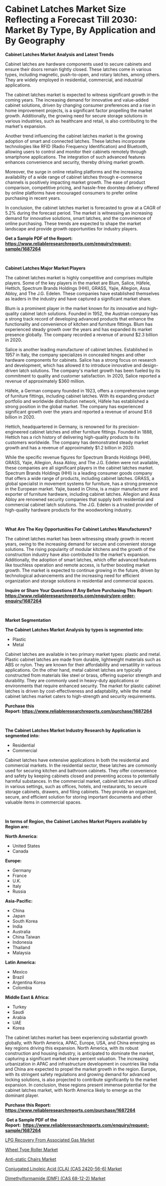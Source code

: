 <p><h1>Cabinet Latches Market Size Reflecting a Forecast Till 2030: Market By Type, By Application and By Geography</h1></p><p><strong>Cabinet Latches Market Analysis and Latest Trends</strong></p>
<p><p>Cabinet latches are hardware components used to secure cabinets and ensure their doors remain tightly closed. These latches come in various types, including magnetic, push-to-open, and rotary latches, among others. They are widely employed in residential, commercial, and industrial applications.</p><p>The cabinet latches market is expected to witness significant growth in the coming years. The increasing demand for innovative and value-added cabinet solutions, driven by changing consumer preferences and a rise in home improvement projects, is a significant factor propelling the market growth. Additionally, the growing need for secure storage solutions in various industries, such as healthcare and retail, is also contributing to the market's expansion.</p><p>Another trend influencing the cabinet latches market is the growing adoption of smart and connected latches. These latches incorporate technologies like RFID (Radio Frequency Identification) and Bluetooth, allowing users to control and monitor their cabinets remotely through smartphone applications. The integration of such advanced features enhances convenience and security, thereby driving market growth.</p><p>Moreover, the surge in online retailing platforms and the increasing availability of a wide range of cabinet latches through e-commerce channels is positively impacting market growth. The ease of product comparison, competitive pricing, and hassle-free doorstep delivery offered by online platforms have encouraged consumers to prefer online purchasing in recent years.</p><p>In conclusion, the cabinet latches market is forecasted to grow at a CAGR of 5.2% during the forecast period. The market is witnessing an increasing demand for innovative solutions, smart latches, and the convenience of online purchasing. These trends are expected to shape the market landscape and provide growth opportunities for industry players.</p></p>
<p><strong>Get a Sample PDF of the Report:&nbsp; <a href="https://www.reliableresearchreports.com/enquiry/request-sample/1687264">https://www.reliableresearchreports.com/enquiry/request-sample/1687264</a></strong></p>
<p>&nbsp;</p>
<p><strong>Cabinet Latches Major Market Players</strong></p>
<p><p>The cabinet latches market is highly competitive and comprises multiple players. Some of the key players in the market are Blum, Salice, Häfele, Hettich, Spectrum Brands Holdings (HHI), GRASS, Yajie, Allegion, Assa Abloy, and The J.G. Edelen. These companies have established themselves as leaders in the industry and have captured a significant market share.</p><p>Blum is a prominent player in the market known for its innovative and high-quality cabinet latch solutions. Founded in 1952, the Austrian company has a strong track record of developing advanced products that enhance the functionality and convenience of kitchen and furniture fittings. Blum has experienced steady growth over the years and has expanded its market presence globally. The company recorded a revenue of around $2.3 billion in 2020.</p><p>Salice is another leading manufacturer of cabinet latches. Established in 1957 in Italy, the company specializes in concealed hinges and other hardware components for cabinets. Salice has a strong focus on research and development, which has allowed it to introduce innovative and design-driven latch solutions. The company's market growth has been fueled by its commitment to quality and customer satisfaction. In 2020, Salice reported a revenue of approximately $360 million.</p><p>Häfele, a German company founded in 1923, offers a comprehensive range of furniture fittings, including cabinet latches. With its expanding product portfolio and worldwide distribution network, Häfele has established a strong position in the global market. The company has experienced significant growth over the years and reported a revenue of around $1.6 billion in 2020.</p><p>Hettich, headquartered in Germany, is renowned for its precision-engineered cabinet latches and other furniture fittings. Founded in 1888, Hettich has a rich history of delivering high-quality products to its customers worldwide. The company has demonstrated steady market growth and has a revenue of approximately $1.2 billion in 2020.</p><p>While the specific revenue figures for Spectrum Brands Holdings (HHI), GRASS, Yajie, Allegion, Assa Abloy, and The J.G. Edelen were not available, these companies are all significant players in the cabinet latches market. Spectrum Brands Holdings (HHI) is a leading consumer goods company that offers a wide range of products, including cabinet latches. GRASS, a global specialist in movement systems for furniture, has a strong presence in the European market. Yajie, based in China, is a major manufacturer and exporter of furniture hardware, including cabinet latches. Allegion and Assa Abloy are renowned security companies that supply both residential and commercial cabinet latch solutions. The J.G. Edelen is a trusted provider of high-quality hardware products for the woodworking industry.</p></p>
<p>&nbsp;</p>
<p><strong>What Are The Key Opportunities For Cabinet Latches Manufacturers?</strong></p>
<p><p>The cabinet latches market has been witnessing steady growth in recent years, owing to the increasing demand for secure and convenient storage solutions. The rising popularity of modular kitchens and the growth of the construction industry have also contributed to the market's expansion. Additionally, the adoption of smart latches, which offer advanced features like touchless operation and remote access, is further boosting market growth. The market is expected to continue growing in the future, driven by technological advancements and the increasing need for efficient organization and storage solutions in residential and commercial spaces.</p></p>
<p><strong>Inquire or Share Your Questions If Any Before Purchasing This Report: <a href="https://www.reliableresearchreports.com/enquiry/pre-order-enquiry/1687264">https://www.reliableresearchreports.com/enquiry/pre-order-enquiry/1687264</a></strong></p>
<p>&nbsp;</p>
<p><strong>Market Segmentation</strong></p>
<p><strong>The Cabinet Latches Market Analysis by types is segmented into:</strong></p>
<p><ul><li>Plastic</li><li>Metal</li></ul></p>
<p><p>Cabinet latches are available in two primary market types: plastic and metal. Plastic cabinet latches are made from durable, lightweight materials such as ABS or nylon. They are known for their affordability and versatility in various applications. On the other hand, metal cabinet latches are typically constructed from materials like steel or brass, offering superior strength and durability. They are commonly used in heavy-duty applications or environments that require enhanced security. The market for plastic cabinet latches is driven by cost-effectiveness and adaptability, while the metal cabinet latches market caters to high-strength and security requirements.</p></p>
<p><strong>Purchase this Report:&nbsp;<a href="https://www.reliableresearchreports.com/purchase/1687264">https://www.reliableresearchreports.com/purchase/1687264</a></strong></p>
<p>&nbsp;</p>
<p><strong>The Cabinet Latches Market Industry Research by Application is segmented into:</strong></p>
<p><ul><li>Residential</li><li>Commercial</li></ul></p>
<p><p>Cabinet latches have extensive applications in both the residential and commercial markets. In the residential sector, these latches are commonly used for securing kitchen and bathroom cabinets. They offer convenience and safety by keeping cabinets closed and preventing access to potentially harmful substances. In the commercial market, cabinet latches are utilized in various settings, such as offices, hotels, and restaurants, to secure storage cabinets, drawers, and filing cabinets. They provide an organized, secure, and efficient solution for storing important documents and other valuable items in commercial spaces.</p></p>
<p>&nbsp;</p>
<p><strong>In terms of Region, the Cabinet Latches Market Players available by Region are:</strong></p>
<p>
    <p> <strong> North America: </strong>
        <ul>
            <li>United States</li>
            <li>Canada</li>
        </ul>
        </p> 
    <p> <strong> Europe: </strong>
        <ul>
            <li>Germany</li>
            <li>France</li>
            <li>U.K.</li>
            <li>Italy</li>
            <li>Russia</li>
        </ul>
        </p> 
    <p> <strong> Asia-Pacific: </strong>
        <ul>
            <li>China</li>
            <li>Japan</li>
            <li>South Korea</li>
            <li>India</li>
            <li>Australia</li>
            <li>China Taiwan</li>
            <li>Indonesia</li>
            <li>Thailand</li>
            <li>Malaysia</li>
        </ul>
        </p> 
    <p> <strong> Latin America: </strong>
        <ul>
            <li>Mexico</li>
            <li>Brazil</li>
            <li>Argentina Korea</li>
            <li>Colombia</li>
        </ul>
        </p> 
    <p> <strong> Middle East & Africa: </strong>
        <ul>
            <li>Turkey</li>
            <li>Saudi</li>
            <li>Arabia</li>
            <li>UAE</li>
            <li>Korea</li>
        </ul>
    </p>
    </p>
<p><p>The cabinet latches market has been experiencing substantial growth globally, with North America, APAC, Europe, USA, and China emerging as key regions driving this expansion. North America, with its robust construction and housing industry, is anticipated to dominate the market, capturing a significant market share percent valuation. The increasing urbanization in APAC and infrastructure development in countries like India and China are expected to propel the market growth in the region. Europe, with its stringent safety regulations and growing demand for advanced locking solutions, is also projected to contribute significantly to the market expansion. In conclusion, these regions present immense potential for the cabinet latches market, with North America likely to emerge as the dominant player.</p></p>
<p><strong>Purchase this Report: <a href="https://www.reliableresearchreports.com/purchase/1687264">https://www.reliableresearchreports.com/purchase/1687264</a></strong></p>
<p>&nbsp;<strong>Get a Sample PDF of the Report:&nbsp;&nbsp;<a href="https://www.reliableresearchreports.com/enquiry/request-sample/1687264">https://www.reliableresearchreports.com/enquiry/request-sample/1687264</a></strong></p>
<p><strong></strong></p>
<p><p><a href="https://github.com/tamvrosiya/Market-Research-Report-List-1/blob/main/lpg-recovery-from-associated-gas-market.md">LPG Recovery From Associated Gas Market</a></p><p><a href="https://medium.com/@daishawolff/wheel-type-roller-market-exploring-market-share-market-trends-and-future-growth-9a3560b53efb">Wheel Type Roller Market</a></p><p><a href="https://github.com/gaydyna/Market-Research-Report-List-1/blob/main/anti-static-chairs-market.md">Anti-static Chairs Market</a></p><p><a href="https://www.linkedin.com/pulse/conjugated-linoleic-acid-cla-cas-2420-56-6-market-size/">Conjugated Linoleic Acid (CLA) (CAS 2420-56-6) Market</a></p><p><a href="https://www.linkedin.com/pulse/dimethylformamide-dmf-cas-68-12-2-market-share-amp-new/">Dimethylformamide (DMF) (CAS 68-12-2) Market</a></p></p>